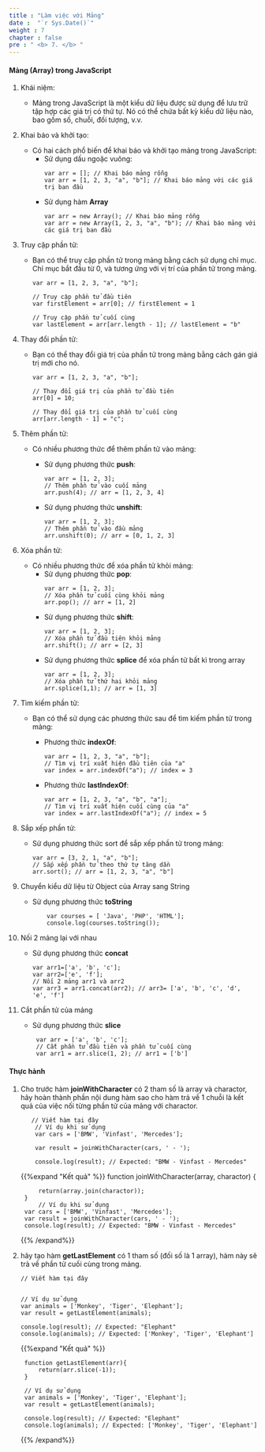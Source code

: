 ```yaml
---
title : "Làm việc với Mảng"
date :  "`r Sys.Date()`" 
weight : 7 
chapter : false
pre : " <b> 7. </b> "
---
```


#### Mảng (Array) trong JavaScript
1. Khái niệm:
    - Mảng trong JavaScript là một kiểu dữ liệu được sử dụng để lưu trữ tập hợp các giá trị có thứ tự. Nó có thể chứa bất kỳ kiểu dữ liệu nào, bao gồm số, chuỗi, đối tượng, v.v.

2. Khai báo và khởi tạo:

    - Có hai cách phổ biến để khai báo và khởi tạo mảng trong JavaScript:
        - Sử dụng dấu ngoặc vuông:
            ```
            var arr = []; // Khai báo mảng rỗng
            var arr = [1, 2, 3, "a", "b"]; // Khai báo mảng với các giá trị ban đầu

            ```
        - Sử dụng hàm **Array**
            ```
            var arr = new Array(); // Khai báo mảng rỗng
            var arr = new Array(1, 2, 3, "a", "b"); // Khai báo mảng với các giá trị ban đầu

            ```
3. Truy cập phần tử:
    - Bạn có thể truy cập phần tử trong mảng bằng cách sử dụng chỉ mục. Chỉ mục bắt đầu từ 0, và tương ứng với vị trí của phần tử trong mảng.

        ```
        var arr = [1, 2, 3, "a", "b"];

        // Truy cập phần tử đầu tiên
        var firstElement = arr[0]; // firstElement = 1

        // Truy cập phần tử cuối cùng
        var lastElement = arr[arr.length - 1]; // lastElement = "b"

        ```

4. Thay đổi phần tử:
    - Bạn có thể thay đổi giá trị của phần tử trong mảng bằng cách gán giá trị mới cho nó.

        ```
        var arr = [1, 2, 3, "a", "b"];

        // Thay đổi giá trị của phần tử đầu tiên
        arr[0] = 10;

        // Thay đổi giá trị của phần tử cuối cùng
        arr[arr.length - 1] = "c";
        ```
5. Thêm phần tử:   
    - Có nhiều phương thức để thêm phần tử vào mảng:
        - Sử dụng phương thức **push**:
            ```
            var arr = [1, 2, 3];
            // Thêm phần tử vào cuối mảng
            arr.push(4); // arr = [1, 2, 3, 4]

            ```
        - Sử dụng phương thức **unshift**:

            ```
            var arr = [1, 2, 3];
            // Thêm phần tử vào đầu mảng
            arr.unshift(0); // arr = [0, 1, 2, 3]

            ```
6. Xóa phần tử:
    - Có nhiều phương thức để xóa phần tử khỏi mảng:
        - Sử dụng phương thức **pop**:
            ```
            var arr = [1, 2, 3];
            // Xóa phần tử cuối cùng khỏi mảng
            arr.pop(); // arr = [1, 2]

            ```
        - Sử dụng phương thức **shift**:
            ```
            var arr = [1, 2, 3];
            // Xóa phần tử đầu tiên khỏi mảng
            arr.shift(); // arr = [2, 3]
        - Sử dụng phương thức **splice** để xóa phần tử bất kì trong array
            ```
            var arr = [1, 2, 3];
            // Xóa phần tử thứ hai khỏi mảng
            arr.splice(1,1); // arr = [1, 3]
            ```
7. Tìm kiếm phần tử:
    - Bạn có thể sử dụng các phương thức sau để tìm kiếm phần tử trong mảng:
        - Phương thức **indexOf**:
            ```
            var arr = [1, 2, 3, "a", "b"];
            // Tìm vị trí xuất hiện đầu tiên của "a"
            var index = arr.indexOf("a"); // index = 3

            ```
        
        - Phương thức **lastIndexOf**:
            ```
            var arr = [1, 2, 3, "a", "b", "a"]; 
            // Tìm vị trí xuất hiện cuối cùng của "a"
            var index = arr.lastIndexOf("a"); // index = 5

            ```
8. Sắp xếp phần tử:
    - Sử dụng phương thức sort để sắp xếp phần tử trong mảng:
        ```
        var arr = [3, 2, 1, "a", "b"];
        // Sắp xếp phần tử theo thứ tự tăng dần
        arr.sort(); // arr = [1, 2, 3, "a", "b"]

        ```
9. Chuyển kiểu dữ liệu từ Object của Array sang String
    - Sử dụng phương thức **toString**
        ```
            var courses = [ 'Java', 'PHP', 'HTML'];
            console.log(courses.toString());
        ```
10. Nối 2 mảng lại với nhau
    - Sử dụng phương thức **concat**
        ```
        var arr1=['a', 'b', 'c'];
        var arr2=['e', 'f'];
        // Nối 2 mảng arr1 và arr2
        var arr3 = arr1.concat(arr2); // arr3= ['a', 'b', 'c', 'd', 'e', 'f']
        ```
11. Cắt phần tử của mảng
    - Sử dụng phương thức **slice**
        ```
         var arr = ['a', 'b', 'c'];
         // Cắt phần tử đầu tiên và phần tử cuối cùng
         var arr1 = arr.slice(1, 2); // arr1 = ['b']
        ```
#### Thực hành
1. Cho trước hàm **joinWithCharacter** có 2 tham số là array và charactor, hãy hoàn thành phần nội dung hàm sao cho hàm trả về 1 chuỗi là kết quả của việc nối từng phần tử của mảng với charactor.
    ```
       // Viết hàm tại đây
        // Ví dụ khi sử dụng
        var cars = ['BMW', 'Vinfast', 'Mercedes'];

        var result = joinWithCharacter(cars, ' - ');

        console.log(result); // Expected: "BMW - Vinfast - Mercedes"
    ```

    {{%expand "Kết quả" %}}
        function joinWithCharacter(array, charactor) {
            
            return(array.join(charactor));
        }
            // Ví dụ khi sử dụng
        var cars = ['BMW', 'Vinfast', 'Mercedes'];
        var result = joinWithCharacter(cars, ' - ');
        console.log(result); // Expected: "BMW - Vinfast - Mercedes"
    {{% /expand%}}

2. hãy tạo hàm **getLastElement** có 1 tham số (đối số là 1 array), hàm này sẽ trả về phần tử cuối cùng trong mảng.
    ```
    // Viết hàm tại đây


    // Ví dụ sử dụng
    var animals = ['Monkey', 'Tiger', 'Elephant'];
    var result = getLastElement(animals);

    console.log(result); // Expected: "Elephant"
    console.log(animals); // Expected: ['Monkey', 'Tiger', 'Elephant']
    ```

    {{%expand "Kết quả" %}}

        function getLastElement(arr){
            return(arr.slice(-1));
        }

        // Ví dụ sử dụng
        var animals = ['Monkey', 'Tiger', 'Elephant'];
        var result = getLastElement(animals);

        console.log(result); // Expected: "Elephant"
        console.log(animals); // Expected: ['Monkey', 'Tiger', 'Elephant']

    {{% /expand%}}
